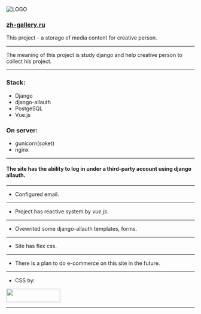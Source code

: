 ![LOGO](https://zh-gallery.ru/static/core/images/logo120x120.png)
### [zh-gallery.ru](https://zh-gallery.ru/ "zh-gallery.ru")
This project - a storage of media content for creative person.
***
The meaning of this project is study django and help creative person to collect his project.
***
### Stack:
- Django
- django-allauth
- PostgeSQL
- Vue.js

### On server:
- gunicorn(soket)
- nginx

***
#### The site has the ability to log in under a third-party account using django allauth.
***
- Сonfigured email.
***
- Project has reactive system by *vue.js*.
***
- Ovewrited some django-allauth templates, forms.
***
- Site has flex css.
***
- There is a plan to do e-commerce on this site in the future.
***
- CSS by:  
    
<a href="https://bulma.io/"><img src="https://bulma.io/images/bulma-logo.png" align="BULMA" height="36" width="144"></a>
***

